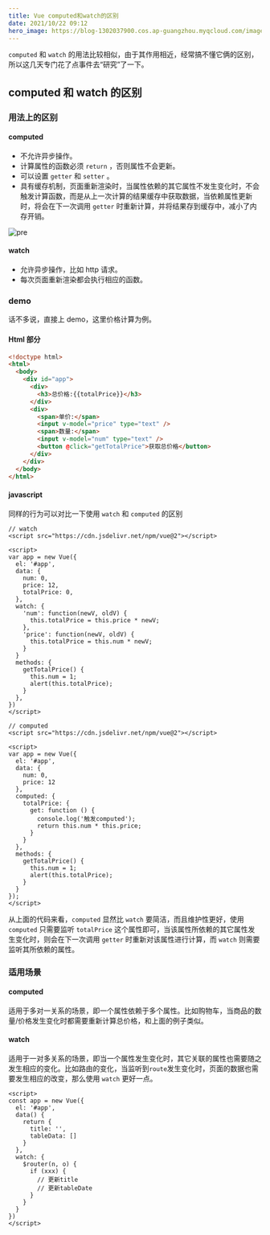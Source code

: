 ```yaml
---
title: Vue computed和watch的区别
date: 2021/10/22 09:12
hero_image: https://blog-1302037900.cos.ap-guangzhou.myqcloud.com/images/covers/vue.png
---
```


`computed` 和 `watch` 的用法比较相似，由于其作用相近，经常搞不懂它俩的区别，所以这几天专门花了点事件去“研究”了一下。

## computed 和 watch 的区别

### 用法上的区别

#### computed

- 不允许异步操作。
- 计算属性的函数必须 `return` ，否则属性不会更新。
- 可以设置 `getter` 和 `setter` 。
- 具有缓存机制，页面重新渲染时，当属性依赖的其它属性不发生变化时，不会触发计算函数，而是从上一次计算的结果缓存中获取数据，当依赖属性更新时，将会在下一次调用 `getter` 时重新计算，并将结果存到缓存中，减小了内存开销。

![pre](https://blog-1302037900.cos.ap-guangzhou.myqcloud.com/images/presentation.gif)

#### watch

- 允许异步操作，比如 http 请求。
- 每次页面重新渲染都会执行相应的函数。

### demo

话不多说，直接上 demo，这里价格计算为例。

#### Html 部分

```html
<!doctype html>
<html>
  <body>
    <div id="app">
      <div>
        <h3>总价格:{{totalPrice}}</h3>
      </div>
      <div>
        <span>单价:</span>
        <input v-model="price" type="text" />
        <span>数量:</span>
        <input v-model="num" type="text" />
        <button @click="getTotalPrice">获取总价格</button>
      </div>
    </div>
  </body>
</html>
```

#### javascript

同样的行为可以对比一下使用 `watch` 和 `computed` 的区别

```vue
// watch
<script src="https://cdn.jsdelivr.net/npm/vue@2"></script>

<script>
var app = new Vue({
  el: '#app',
  data: {
    num: 0,
    price: 12,
    totalPrice: 0,
  },
  watch: {
    'num': function(newV, oldV) {
      this.totalPrice = this.price * newV;
    },
    'price': function(newV, oldV) {
      this.totalPrice = this.num * newV;
    }
  }
  methods: {
    getTotalPrice() {
      this.num = 1;
      alert(this.totalPrice);
    }
  },
})
</script>
```

```vue
// computed
<script src="https://cdn.jsdelivr.net/npm/vue@2"></script>

<script>
var app = new Vue({
  el: '#app',
  data: {
    num: 0,
    price: 12
  },
  computed: {
    totalPrice: {
      get: function () {
        console.log('触发computed');
        return this.num * this.price;
      }
    }
  },
  methods: {
    getTotalPrice() {
      this.num = 1;
      alert(this.totalPrice);
    }
  }
});
</script>
```

从上面的代码来看，`computed` 显然比 `watch` 要简洁，而且维护性更好，使用 `computed` 只需要监听 `totalPrice` 这个属性即可，当该属性所依赖的其它属性发生变化时，则会在下一次调用 `getter` 时重新对该属性进行计算，而 `watch` 则需要监听其所依赖的属性。

### 适用场景

#### computed

适用于多对一关系的场景，即一个属性依赖于多个属性。比如购物车，当商品的数量/价格发生变化时都需要重新计算总价格，和上面的例子类似。

#### watch

适用于一对多关系的场景，即当一个属性发生变化时，其它关联的属性也需要随之发生相应的变化。比如路由的变化，当监听到`route`发生变化时，页面的数据也需要发生相应的改变，那么使用 `watch` 更好一点。

```vue
<script>
const app = new Vue({
  el: '#app',
  data() {
    return {
      title: '',
      tableData: []
    }
  },
  watch: {
    $router(n, o) {
      if (xxx) {
        // 更新title
        // 更新tableDate
      }
    }
  }
})
</script>
```
